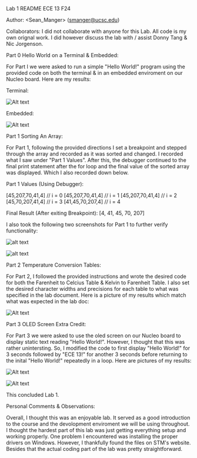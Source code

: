 Lab 1 README ECE 13 F24 

Author: <Sean_Manger> (smanger@ucsc.edu)

Collaborators: I did not collaborate with anyone for this Lab. All code is my own orignal work. I did however discuss the lab with / assist Donny Tang & Nic Jorgenson.

Part 0 Hello World on a Terminal & Embedded:

For Part I we were asked to run a simple "Hello World!" program using the provided code on both the terminal & in an embedded enviroment on our Nucleo board. Here are my results:

Terminal:

![Alt text](<Screenshot 2024-09-30 202729.png>)

Embedded:

![Alt text](<Part 0 Hello World.jpeg>)

Part 1 Sorting An Array:

For Part 1, following the provided directions I set a breakpoint and stepped through the array and recorded as it was sorted and changed. I recorded what I saw under "Part 1 Values". After this, the debugger continued to the final print statement after the for loop and the final value of the sorted array was displayed. Which I also recorded down below.

Part 1 Values (Using Debugger): 

[45,207,70,41,4] // i = 0
[45,207,70,41,4] // i = 1
[45,207,70,41,4] // i = 2
[45,70,207,41,4] // i = 3
[41,45,70,207,4] // i = 4

Final Result (After exiting Breakpoint): 
[4, 41, 45, 70, 207]

I also took the following two screenshots for Part 1 to further verify functionality: 

![alt text](<Part 1 Debugger.jpeg>)

![alt text](<Part I Final Result.jpeg>)


Part 2 Temperature Conversion Tables:

For Part 2, I followed the provided instructions and wrote the desired code for both the Farenheit to Celcius Table & Kelvin to Farenheit Table. I also set the desired character widths and precisions for each table to what was specified in the lab document. Here is a picture of my results which match what was expected in the lab doc:

![Alt text](<Part 2 Tables.jpg>)

Part 3 OLED Screen Extra Credit:

For Part 3 we were asked to use the oled screen on our Nucleo board to display static text reading "Hello World!". However, I thought that this was rather unintersting. So, I modified the code to first display "Hello World!" for 3 seconds followed by "ECE 13!" for another 3 seconds before returning to the inital "Hello World!" repeatedly in a loop. Here are pictures of my results:

![Alt text](<Part 3 OLED.JPG>)

![Alt text](<Part 3 OLED-2.JPG>)


This concluded Lab 1.

Personal Comments & Observations:

Overall, I thought this was an enjoyable lab. It served as a good introduction to the course and the devolopment enviroment we will be using throughout. I thought the hardest part of this lab was just getting everything setup and working properly. One problem I encountered was installing the proper drivers on Windows. However, I thankfully found the files on STM's website. Besides that the actual coding part of the lab was pretty straightforward.






